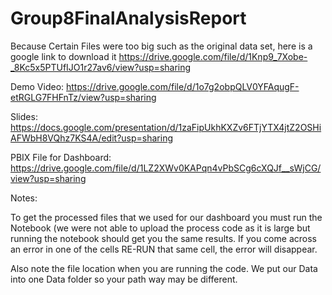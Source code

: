 # Group8FinalAnalysisReport

Because Certain Files were too big such as the original data set, here is a google link to download it https://drive.google.com/file/d/1Knp9_7Xobe-_8Kc5x5PTUfIJO1r27av6/view?usp=sharing

Demo Video: https://drive.google.com/file/d/1o7g2obpQLV0YFAqugF-etRGLG7FHFnTz/view?usp=sharing

Slides: https://docs.google.com/presentation/d/1zaFipUkhKXZv6FTjYTX4jtZ2OSHiAFWbH8VQhz7KS4A/edit?usp=sharing

PBIX File for Dashboard: https://drive.google.com/file/d/1LZ2XWv0KAPqn4vPbSCg6cXQJf__sWjCG/view?usp=sharing

Notes:

To get the processed files that we used for our dashboard you must run the Notebook (we were not able to upload the process code as it is large but running the notebook should get you the same results.
If you come across an error in one of the cells RE-RUN that same cell, the error will disappear.

Also note the file location when you are running the code. We put our Data into one Data folder so your path way may be different.
